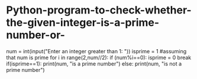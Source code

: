 # Python-program-to-check-whether-the-given-integer-is-a-prime-number-or-


num = int(input("Enter an integer greater than 1: "))
isprime = 1 #assuming that num is prime
for i in range(2,num//2):
    if (num%i==0):
        isprime = 0
        break
if(isprime==1):
    print(num, "is a prime number")
else:
    print(num, "is not a prime number")
